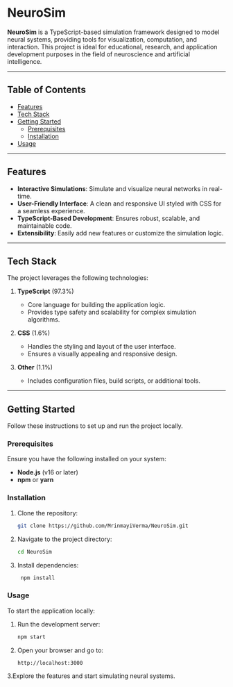 # NeuroSim

**NeuroSim** is a TypeScript-based simulation framework designed to model neural systems, providing tools for visualization, computation, and interaction. This project is ideal for educational, research, and application development purposes in the field of neuroscience and artificial intelligence.

---

## Table of Contents

- [Features](#features)
- [Tech Stack](#tech-stack)
- [Getting Started](#getting-started)
  - [Prerequisites](#prerequisites)
  - [Installation](#installation)
- [Usage](#usage)


---

## Features

- **Interactive Simulations**: Simulate and visualize neural networks in real-time.
- **User-Friendly Interface**: A clean and responsive UI styled with CSS for a seamless experience.
- **TypeScript-Based Development**: Ensures robust, scalable, and maintainable code.
- **Extensibility**: Easily add new features or customize the simulation logic.

---

## Tech Stack

The project leverages the following technologies:

1. **TypeScript** (97.3%)
   - Core language for building the application logic.
   - Provides type safety and scalability for complex simulation algorithms.

2. **CSS** (1.6%)
   - Handles the styling and layout of the user interface.
   - Ensures a visually appealing and responsive design.

3. **Other** (1.1%)
   - Includes configuration files, build scripts, or additional tools.

---

## Getting Started

Follow these instructions to set up and run the project locally.

### Prerequisites

Ensure you have the following installed on your system:

- **Node.js** (v16 or later)
- **npm** or **yarn**

### Installation

1. Clone the repository:

   ```bash
   git clone https://github.com/MrinmayiVerma/NeuroSim.git

2. Navigate to the project directory:

   ```bash
   cd NeuroSim
3. Install dependencies:

   ```bash
    npm install
### Usage
To start the application locally:<br>

1. Run the development server:
   ```bash
   npm start

2. Open your browser and go to:
   ```bash
   http://localhost:3000

3.Explore the features and start simulating neural systems.



